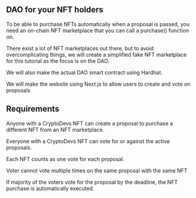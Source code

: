 ## DAO for your NFT holders

To be able to purchase NFTs automatically when a proposal is passed, you need an on-chain NFT marketplace that you can call a purchase() function on. 

There exist a lot of NFT marketplaces out there, but to avoid overcomplicating things, we will create a simplified fake NFT marketplace for this tutorial as the focus is on the DAO.

We will also make the actual DAO smart contract using Hardhat.

We will make the website using Next.js to allow users to create and vote on proposals


## Requirements

Anyone with a CryptoDevs NFT can create a proposal to purchase a different NFT from an NFT marketplace.

Everyone with a CryptoDevs NFT can vote for or against the active proposals.

Each NFT counts as one vote for each proposal.

Voter cannot vote multiple times on the same proposal with the same NFT

If majority of the voters vote for the proposal by the deadline, the NFT purchase is automatically executed.


